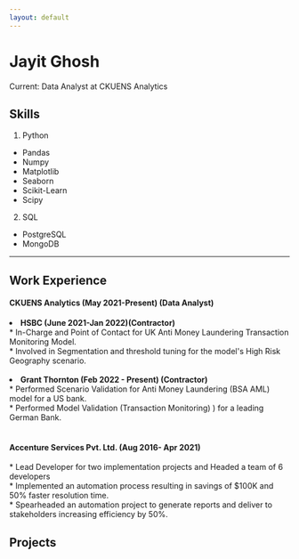 ```yaml
---
layout: default
---
```

# Jayit Ghosh
Current: Data Analyst at CKUENS Analytics

## Skills

1. Python
  - Pandas
  - Numpy
  - Matplotlib
  - Seaborn
  - Scikit-Learn
  - Scipy
2. SQL
  - PostgreSQL
  - MongoDB

---

## Work Experience
<h4>CKUENS Analytics (May 2021-Present) (Data Analyst) </h4>
<li><b>HSBC (June 2021-Jan 2022)(Contractor) </b></li>
* In-Charge and Point of Contact for UK Anti Money Laundering Transaction Monitoring Model.<br>
* Involved in Segmentation and threshold tuning for the model's High Risk Geography  scenario. <br>
<br>
<li><b>Grant Thornton (Feb 2022 - Present) (Contractor) </b></li>
* Performed Scenario Validation for Anti Money Laundering (BSA  AML) model for a US bank. <br>
* Performed Model Validation (Transaction Monitoring) ) for a leading German Bank. <br>
<br>
<h4>Accenture Services Pvt. Ltd. (Aug 2016- Apr 2021) </h4>
* Lead Developer for two implementation projects and Headed a team of 6 developers <br>
* Implemented an automation process resulting in savings of $100K and 50% faster resolution time. <br>
* Spearheaded an automation project to generate reports and deliver to stakeholders increasing efficiency by 50%. <br>


## Projects

